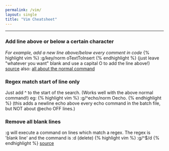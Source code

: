 ```yaml
---
permalink: /vim/
layout: single
title: "Vim Cheatsheet"
---
```


<hr>

### Add line above or below a certain character  
_For example, add a new line above/below every comment in code_
{% highlight vim %}
:g/key/norm oTextToInsert
{% endhighlight %}
(just leave "whatever you want" blank and use a capital O to add the line above!)  
[source](https://stackoverflow.com/questions/9027159/search-for-string-and-add-line-in-vi-vim) also: [all about the normal command](http://learnvimscriptthehardway.stevelosh.com/chapters/29.html)

### Regex match start of line only
Just add ^ to the start of the search. (Works well with the above normal command!) eg:
{% highlight vim %}
:g/^echo/norm Oecho.
{% endhighlight %}
(this adds a newline echo above every echo command in the batch file, but NOT about @echo OFF lines.)

### Remove all blank lines
:g will execute a command on lines which match a regex. The regex is 'blank line' and the command is :d (delete)
{% highlight vim %}
:g/^$/d
{% endhighlight %}
[source](https://stackoverflow.com/questions/706076/vim-delete-blank-lines)
